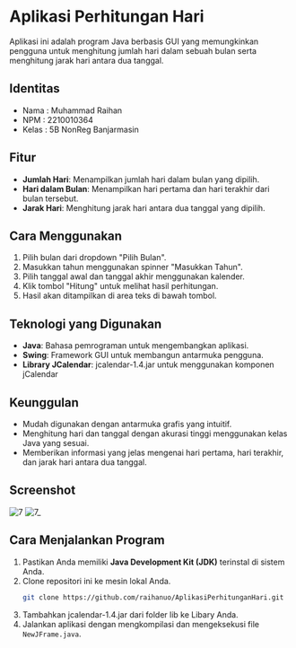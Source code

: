 # Aplikasi Perhitungan Hari

Aplikasi ini adalah program Java berbasis GUI yang memungkinkan pengguna untuk menghitung jumlah hari dalam sebuah bulan serta menghitung jarak hari antara dua tanggal.

## Identitas
- Nama  : Muhammad Raihan
- NPM   : 2210010364
- Kelas : 5B NonReg Banjarmasin

## Fitur
- **Jumlah Hari**: Menampilkan jumlah hari dalam bulan yang dipilih.
- **Hari dalam Bulan**: Menampilkan hari pertama dan hari terakhir dari bulan tersebut.
- **Jarak Hari**: Menghitung jarak hari antara dua tanggal yang dipilih.

## Cara Menggunakan
1. Pilih bulan dari dropdown "Pilih Bulan".
2. Masukkan tahun menggunakan spinner "Masukkan Tahun".
3. Pilih tanggal awal dan tanggal akhir menggunakan kalender.
4. Klik tombol "Hitung" untuk melihat hasil perhitungan.
5. Hasil akan ditampilkan di area teks di bawah tombol.

## Teknologi yang Digunakan
- **Java**: Bahasa pemrograman untuk mengembangkan aplikasi.
- **Swing**: Framework GUI untuk membangun antarmuka pengguna.
- **Library JCalendar**: jcalendar-1.4.jar untuk menggunakan komponen jCalendar

## Keunggulan
- Mudah digunakan dengan antarmuka grafis yang intuitif.
- Menghitung hari dan tanggal dengan akurasi tinggi menggunakan kelas Java yang sesuai.
- Memberikan informasi yang jelas mengenai hari pertama, hari terakhir, dan jarak hari antara dua tanggal.

## Screenshot
![7](https://github.com/user-attachments/assets/0785d477-c34a-49d5-b745-30559c424ab1)
![7_](https://github.com/user-attachments/assets/34e37f37-e232-4e90-8976-22b5e3139416)

## Cara Menjalankan Program
1. Pastikan Anda memiliki **Java Development Kit (JDK)** terinstal di sistem Anda.
2. Clone repositori ini ke mesin lokal Anda.
   ```bash
   git clone https://github.com/raihanuo/AplikasiPerhitunganHari.git
3. Tambahkan jcalendar-1.4.jar dari folder lib ke Libary Anda.
4. Jalankan aplikasi dengan mengkompilasi dan mengeksekusi file `NewJFrame.java`.
